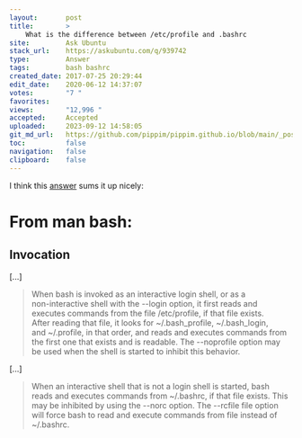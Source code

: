 ```yaml
---
layout:       post
title:        >
    What is the difference between /etc/profile and .bashrc
site:         Ask Ubuntu
stack_url:    https://askubuntu.com/q/939742
type:         Answer
tags:         bash bashrc
created_date: 2017-07-25 20:29:44
edit_date:    2020-06-12 14:37:07
votes:        "7 "
favorites:    
views:        "12,996 "
accepted:     Accepted
uploaded:     2023-09-12 14:58:05
git_md_url:   https://github.com/pippim/pippim.github.io/blob/main/_posts/2017/2017-07-25-What-is-the-difference-between-_etc_profile-and-.bashrc.md
toc:          false
navigation:   false
clipboard:    false
---
```


I think this [answer][1] sums it up nicely:

# From man bash:

## Invocation

[...]

> When bash is invoked as an interactive login shell, or as a  
> non-interactive shell with the --login option, it first reads and  
> executes commands from the file /etc/profile, if that file exists.  
> After reading that file, it looks for ~/.bash_profile, ~/.bash_login,  
> and ~/.profile, in that order, and reads and executes commands from  
> the first one that exists and is readable. The --noprofile option may  
> be used when the shell is started to inhibit this behavior.  

[...]

> When an interactive shell that is not a login shell is started, bash  
> reads and executes commands from ~/.bashrc, if that file exists. This  
> may be inhibited by using the --norc option. The --rcfile file option  
> will force bash to read and execute commands from file instead of  
> ~/.bashrc.  


  [1]: https://stackoverflow.com/questions/18791486/differences-uses-and-similarities-between-bashrc-bash-profile-and-etc-profil
